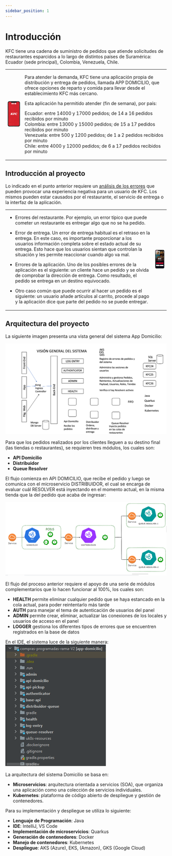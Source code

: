 ```yaml
---
sidebar_position: 1
---
```


# Introducción

KFC tiene una cadena de suministro de pedidos que atiende solicitudes de restaurantes esparcidos a lo largo de distintos países de Suramérica: Ecuador (sede principal), Colombia, Venezuela, Chile.

<table>
<tr>
<td>

![App de pedidos KFC](/img/kfc-scr11.png) 

</td>
<td>

Para atender la demanda, KFC tiene una aplicación propia de distribución y entrega de pedidos, llamada APP DOMICILIO, que ofrece opciones de reparto y comida para llevar desde el establecimiento KFC más cercano.

Esta aplicación ha permitido atender (fin de semana), por país:

Ecuador: entre 14000 y 17000 pedidos; de 14 a 16 pedidos recibidos por minuto  
Colombia: entre 13000 y 15000 pedidos; de 15 a 17 pedidos recibidos por minuto  
Venezuela: entre 500 y 1200 pedidos; de 1 a 2 pedidos recibidos por minuto  
Chile: entre 4000 y 12000 pedidos; de 6 a 17 pedidos recibidos por minuto  


</td>
</tr>
</table>



## Introducción al proyecto 

Lo indicado en el punto anterior requiere un [análisis de los errores](https://surf.dev/cases/kfc/) que pueden provocar una experiencia negativa para un usuario de KFC. Los mismos pueden estar causados por el restaurante, el servicio de entrega o la interfaz de la aplicación.

<table>
<tr>
<td>

- Errores del restaurante. Por ejemplo, un error típico que puede cometer un restaurante es entregar algo que no se ha pedido. 

- Error de entrega. Un error de entrega habitual es el retraso en la entrega. En este caso, es importante proporcionar a los usuarios información completa sobre el estado actual de su entrega. Esto hace que los usuarios sientan que controlan la situación y les permite reaccionar cuando algo va mal. 

- Errores de la aplicación. Uno de los posibles errores de la aplicación es el siguiente: un cliente hace un pedido y se olvida de comprobar la dirección de entrega. Como resultado, el pedido se entrega en un destino equivocado. 

- Otro caso común que puede ocurrir al hacer un pedido es el siguiente: un usuario añade artículos al carrito, procede al pago y la aplicación dice que parte del pedido no se puede entregar. 

</td>
<td>

![Menú de pedidos KFC](/img/kfc-scr21.png)

</td>
</tr>
</table>



## Arquitectura del proyecto 

La siguiente imagen presenta una vista general del sistema App Domicilio:  

![Vista-general-sistema](/img/Vista-general-sistema.png)  

Para que los pedidos realizados por los clientes lleguen a su destino final (las tiendas o restaurantes), se requieren tres módulos, los cuales son:  

- **API Domicilio** 
- **Distribuidor** 
- **Queue Resolver**  

El flujo comienza en API DOMICILIO, que recibe el pedido y luego se comunica con el microservicio DISTRIBUIDOR, el cual se encarga de evaluar cuál RESOLVER está inyectando en el momento actual, en la misma tienda que la del pedido que acaba de ingresar:   

![Inyeccion-domicilio](/img/Inyeccion-domicilio.png)  

El flujo del proceso anterior requiere el apoyo de una serie de módulos complementarios que lo hacen funcionar al 100%, los cuales son:  

- **HEALTH** permite eliminar cualquier pedido que se haya estancado en la cola actual, para poder reintentarlo más tarde  
- **AUTH** para manejar el tema de autenticación de usuarios del panel  
- **ADMIN** permite crear, eliminar, actualizar las conexiones de los locales y usuarios de acceso en el panel  
- **LOGGER** gestiona los diferentes tipos de errores que se encuentren registrados en la base de datos  

En el IDE, el sistema luce de la siguiente manera:  
![App-Domicilio-Modulos](/img/App-Domicilio-Modulos.png)

La arquitectura del sistema Domicilio se basa en: 

- **Microservicios**: arquitectura orientada a servicios (SOA), que organiza una aplicación como una colección de servicios individuales.  
- **Kubernetes**: plataforma de código abierto de despliegue y gestión de contenedores.  

Para su implementación y despliegue se utiliza lo siguiente:  
- **Lenguaje de Programación**: Java  
- **IDE**: IntelliJ, VS Code  
- **Implementación de microservicios**: Quarkus
- **Generación de contenedores**: Docker  
- **Manejo de contenedores**: Kubernetes  
- **Despliegue**: AKS (Azure), EKS, (Amazon), GKS (Google Cloud)  



